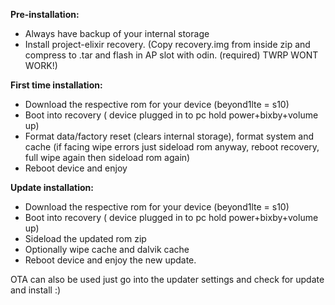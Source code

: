 **Pre-installation:**
- Always have backup of your internal storage
- Install project-elixir recovery. (Copy recovery.img from inside zip and compress to .tar and flash in AP slot with odin. (required) TWRP WONT WORK!)

**First time installation:**
- Download the respective rom for your device (beyond1lte = s10)
- Boot into recovery ( device plugged in to pc hold power+bixby+volume up)
- Format data/factory reset (clears internal storage), format system and cache (if facing wipe errors just sideload rom anyway, reboot recovery, full wipe again then sideload rom again)
- Reboot device and enjoy

**Update installation:**
- Download the respective rom for your device (beyond1lte = s10)
- Boot into recovery ( device plugged in to pc hold power+bixby+volume up)
- Sideload the updated rom zip
- Optionally wipe cache and dalvik cache
- Reboot device and enjoy the new update.

OTA can also be used just go into the updater settings and check for update and install :)

